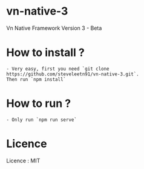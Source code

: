 # vn-native-3
Vn Native Framework Version 3 - Beta
# How to install ? 
    - Very easy, first you need `git clone https://github.com/steveleetn91/vn-native-3.git`.
    Then run `npm install`
# How to run ?
    - Only run `npm run serve`    
# Licence 
Licence : MIT